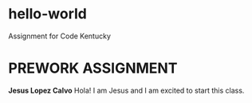# hello-world
Assignment for Code Kentucky

# PREWORK ASSIGNMENT 
**Jesus Lopez Calvo**
Hola! I am Jesus and I am excited to start this class. 
